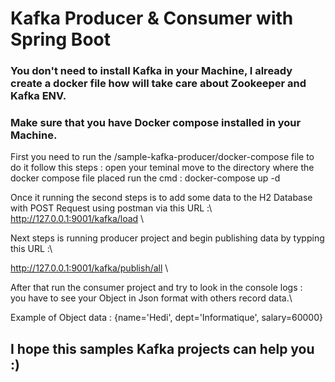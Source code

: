 # Kafka Producer & Consumer with Spring Boot 
### You don't need to install Kafka in your Machine, I already create a docker file how will take care about Zookeeper and Kafka ENV.
### Make sure that you have Docker compose installed in your Machine.
First you need to run the /sample-kafka-producer/docker-compose file to do it follow this steps :
open your teminal 
move to the directory where the docker compose file placed
run the cmd : docker-compose up -d

Once it running the second steps is to add some data to the H2 Database with POST Request using postman via this URL :\ http://127.0.0.1:9001/kafka/load \

Next steps is running producer project and begin publishing data by typping this URL :\

http://127.0.0.1:9001/kafka/publish/all \

After that run the consumer project and try to look in the console logs : \
you have to see your Object in Json format with others record data.\

Example of Object data : {name='Hedi', dept='Informatique', salary=60000}


## I hope this samples Kafka projects can help you :) 
